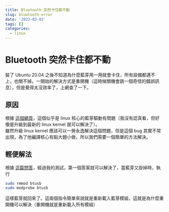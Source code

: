 ```yaml
---
title: Bluetooth 突然卡住都不動
slug: bluwtooth-error
date: '2022-03-02'
tags: []
categories:
  - linux
---
```


# Bluetooth 突然卡住都不動

裝了 Ubuntu 20.04 之後不知道為什麼藍芽用一用就會卡住，所有設備都連不上，也關不掉。一開始的解決方式是重開機（這時候關機會跳一個奇怪的錯誤訊息），但是覺得太沒效率了，上網查了一下。

## 原因

根據 [這個網頁](https://bugs.launchpad.net/ubuntu/+source/linux/+bug/1859592)，這個似乎是 linux 核心的藍芽驅動有問題（我沒有認真看，但好像是升級到最新的 linux kernel 就可以解決了）。  
雖然升級 linux kernel 應該可以一勞永逸解決這個問題，但是這個 bug 其實不常出現，為了他編譯核心有點大題小做，所以我們需要一個簡單的方法解決。

## 輕便解法

根據 [這篇問答](https://askubuntu.com/questions/1231074/ubuntu-20-04-bluetooth-not-working)，經過我的測試，第一個答案就可以解決了，當藍芽又掛掉時，執行

```bash
sudo rmmod btusb
sudo modprobe btusb
```

這樣藍芽就回來了。這兩個指令簡單來說就是重新載入藍芽模組，這就是為什麼重開機可以解決（重開機就是重新載入所有模組）
